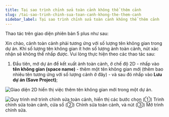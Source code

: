```yaml
---
title: Tại sao trình chỉnh sửa toàn cảnh không thể thêm cảnh
slug: /tai-sao-trinh-chinh-sua-toan-canh-khong-the-them-canh
sidebar_label: Tại sao trình chỉnh sửa toàn cảnh không thể thêm cảnh
---
```


Thao tác trên giao diện phiên bản 5 plus như sau:

Xin chào, cảnh toàn cảnh phải tương ứng với số lượng tên không gian trong dự án. Khi số lượng tên không gian ít hơn số lượng ảnh toàn cảnh, nút xác nhận sẽ không thể nhấp được. Vui lòng thực hiện theo các thao tác sau:

1. Đầu tiên, mở dự án để kết xuất ảnh toàn cảnh, ở chế độ 2D - nhấp vào **tên không gian (space name)** - thêm một tên không gian mới (thêm bao nhiêu tên tương ứng với số lượng cảnh ở đây) - và sau đó nhấp vào **Lưu dự án (Save Project)**;

![Giao diện 2D hiển thị việc thêm tên không gian mới trong một dự án.](https://storage.googleapis.com/jegavn_kb/images/cfc83ac4-e1e8-4736-9d26-1994bd0f2ef2.png)

![Quy trình mở trình chỉnh sửa toàn cảnh, hiển thị các bước chọn (①) Trình chỉnh sửa toàn cảnh, cửa sổ (②) Chỉnh sửa toàn cảnh, và nút (③) Mở trình chỉnh sửa.](https://storage.googleapis.com/jegavn_kb/images/41a6cead-df7f-420f-b3a4-842144041485.png)